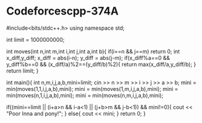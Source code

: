 # Codeforcescpp-374A
#include<bits/stdc++.h>
using namespace std;

int limit = 1000000000;

int moves(int n,int m,int i,int j,int a,int b){
  if(i==n && j==m) return 0;
  int x_diff,y_diff;
  x_diff = abs(i-n);
  y_diff = abs(j-m);
  if(x_diff%a==0 && y_diff%b==0 && (x_diff/a)%2==(y_diff/b)%2){
    return max(x_diff/a,y_diff/b);
  }
  return limit;
}

int main(){
  int n,m,i,j,a,b,mini=limit;
  cin >> n >> m >> i >> j >> a >> b;
  mini = min(moves(1,1,i,j,a,b),mini);
  mini = min(moves(1,m,i,j,a,b),mini);
  mini = min(moves(n,1,i,j,a,b),mini);
  mini = min(moves(n,m,i,j,a,b),mini);

  if((mini==limit || (i+a>n && i-a<1) || (j+b>m && j-b<1)) && mini!=0){
    cout << "Poor Inna and pony!";
  }
  else{
    cout << mini;
  }
  return 0;
}
